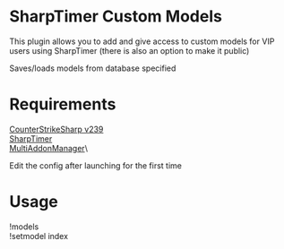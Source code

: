 
# SharpTimer Custom Models

This plugin allows you to add and give access to custom models for VIP users using SharpTimer (there is also an option to make it public)

Saves/loads models from database specified

# Requirements

[CounterStrikeSharp v239](https://github.com/roflmuffin/CounterStrikeSharp)\
[SharpTimer](https://github.com/DEAFPS/SharpTimer)\
[MultiAddonManager](https://github.com/Source2ZE/MultiAddonManager)\

Edit the config after launching for the first time

# Usage

!models\
!setmodel index
